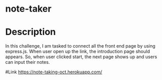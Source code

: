 # note-taker

# Description
In this challenge, I am tasked to connect all the front end page by using express.js. When user open up the link, the introduction page should appears. So, when user clicked start, the next page shows up and users can input their notes. 

#Link
https://note-taking-oct.herokuapp.com/

